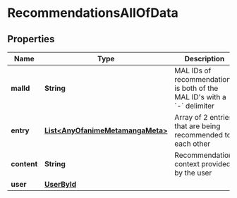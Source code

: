 

# RecommendationsAllOfData


## Properties

| Name | Type | Description | Notes |
|------------ | ------------- | ------------- | -------------|
|**malId** | **String** | MAL IDs of recommendations is both of the MAL ID&#39;s with a &#x60;-&#x60; delimiter |  [optional] |
|**entry** | [**List&lt;AnyOfanimeMetamangaMeta&gt;**](AnyOfanimeMetamangaMeta.md) | Array of 2 entries that are being recommended to each other |  [optional] |
|**content** | **String** | Recommendation context provided by the user |  [optional] |
|**user** | [**UserById**](UserById.md) |  |  [optional] |




